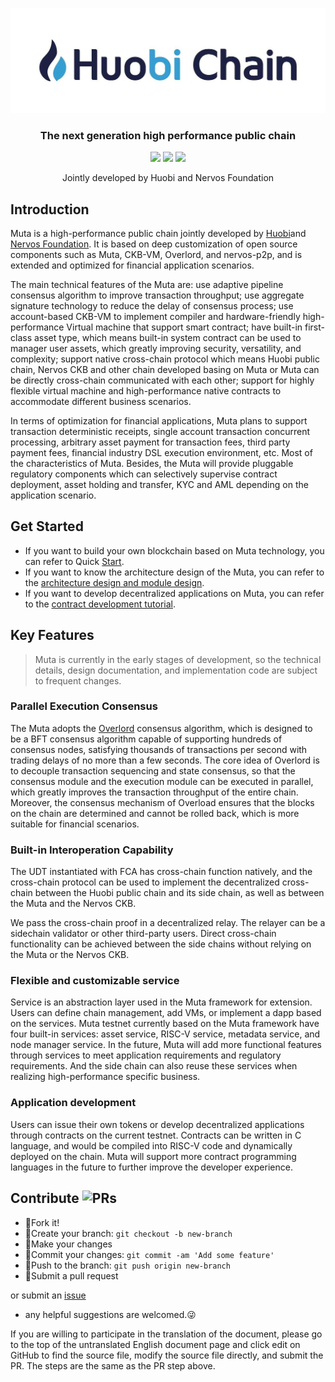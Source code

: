 
<p align="center">
  <a href="https://lhammer.cn/You-need-to-know-css/#/">
    <img src="./static/r-huobichain.jpeg" width="550">
  </a>
  <h3 align="center">The next generation high performance public chain</h3>
  <p align="center">
    <a href="https://opensource.org/licenses/Apache-2.0"><img src="https://img.shields.io/badge/License-Apache%202.0-green.svg"></a>
    <a href="http://makeapullrequest.com"><img src="https://img.shields.io/badge/PRs-welcome-brightgreen.svg"></a>
    <a href="https://github.com/nervosnetwork/muta"><img src="https://img.shields.io/github/stars/nervosnetwork/muta.svg?style=social"></a>
  </p>
  <p align="center">
     Jointly developed by Huobi and Nervos Foundation<br>
  </p>
</p>

## Introduction

Muta is a high-performance public chain jointly developed by [Huobi](https://www.nervosnetwork.com/)and [Nervos Foundation](https://www.nervos.org/). It is based on deep customization of open source components such as Muta, CKB-VM, Overlord, and nervos-p2p, and is extended and optimized for financial application scenarios.

The main technical features of the Muta are: use adaptive pipeline consensus algorithm to improve transaction throughput; use aggregate signature technology to reduce the delay of consensus process; use account-based CKB-VM to implement compiler and hardware-friendly high-performance Virtual machine that support smart contract; have built-in first-class asset type, which means built-in system contract can be used to manager user assets, which greatly improving security, versatility, and complexity; support native cross-chain protocol which means Huobi public chain, Nervos CKB and other chain developed basing on Muta or  Muta can be directly cross-chain communicated with each other; support for highly flexible virtual machine and high-performance native contracts to accommodate different business scenarios.

In terms of optimization for financial applications, Muta plans to support transaction deterministic receipts, single account transaction concurrent processing, arbitrary asset payment for transaction fees, third party payment fees, financial industry DSL execution environment, etc. Most of the characteristics of Muta. Besides, the Muta will provide pluggable regulatory components which can selectively supervise contract deployment, asset holding and transfer, KYC and AML depending on the application scenario.

## Get Started

- If you want to build your own blockchain based on Muta technology, you can refer to Quick [Start](./docs/getting_started.md).
- If you want to know the architecture design of the Muta, you can refer to the [architecture design and module design](./arch).
- If you want to develop decentralized applications on Muta, you can refer to the [contract development tutorial](./contract_demo).

## Key Features

> Muta is currently in the early stages of development, so the technical details, design documentation, and implementation code are subject to frequent changes.

### Parallel Execution Consensus

The Muta adopts the [Overlord][overlord] consensus algorithm, which is designed to be a BFT consensus algorithm capable of supporting hundreds of consensus nodes, satisfying thousands of transactions per second with trading delays of no more than a few seconds. The core idea of ​​Overlord is to decouple transaction sequencing and state consensus, so that the consensus module and the execution module can be executed in parallel, which greatly improves the transaction throughput of the entire chain. Moreover, the consensus mechanism of Overload ensures that the blocks on the chain are determined and cannot be rolled back, which is more suitable for financial scenarios.

### Built-in Interoperation Capability

The UDT instantiated with FCA has cross-chain function natively, and the cross-chain protocol can be used to implement the decentralized cross-chain between the Huobi public chain and its side chain, as well as between the Muta and the Nervos CKB.

We pass the cross-chain proof in a decentralized relay. The relayer can be a sidechain validator or other third-party users. Direct cross-chain functionality can be achieved between the side chains without relying on the Muta or the Nervos CKB. 

### Flexible and customizable service

Service is an abstraction layer used in the Muta framework for extension. Users can define chain management, add VMs, or implement a dapp based on the services. Muta testnet currently based on the Muta framework have four built-in services: asset service, RISC-V service, metadata service, and node manager service. In the future, Muta will add more functional features through services to meet application requirements and regulatory requirements. And the side chain can also reuse these services when realizing high-performance specific business.

### Application development

Users can issue their own tokens or develop decentralized applications through contracts on the current testnet. Contracts can be written in C language, and would be compiled into RISC-V code and dynamically deployed on the chain. Muta will support more contract programming languages ​​in the future to further improve the developer experience.

## Contribute ![PRs](https://img.shields.io/badge/PRs-welcome-brightgreen.svg)

- :fork_and_knife:Fork it!
- :twisted_rightwards_arrows:Create your branch: `git checkout -b new-branch`
- :wrench:Make your changes
- :memo:Commit your changes: `git commit -am 'Add some feature'`
- :rocket:Push to the branch: `git push origin new-branch`
- :tada:Submit a pull request

or submit an [issue](https://github.com/nervosnetwork/muta/issues) 

- any helpful suggestions are welcomed.:stuck_out_tongue_winking_eye:

If you are willing to participate in the translation of the document, please go to the top of the untranslated English document page and click edit on GitHub to find the source file, modify the source file directly, and submit the PR. The steps are the same as the PR step above.

[overlord]: https://github.com/cryptape/overlord
[risc-v]: https://www.wikiwand.com/en/RISC-V
[eip-150]: https://docs.google.com/spreadsheets/d/1n6mRqkBz3iWcOlRem_mO09GtSKEKrAsfO7Frgx18pNU/edit#gid=0
[ckb-vm]: https://github.com/nervosnetwork/ckb-vm
[minits]: https://github.com/cryptape/minits
[move]: https://developers.libra.org/docs/move-overview
[ckb-white-paper]: https://github.com/nervosnetwork/rfcs/blob/master/rfcs/0002-ckb/0002-ckb.md